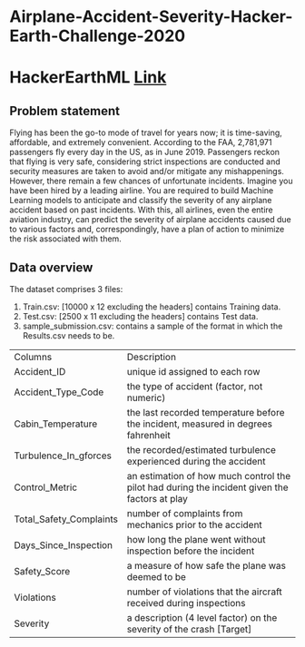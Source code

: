 # Airplane-Accident-Severity-Hacker-Earth-Challenge-2020
# HackerEarthML  [Link](https://www.hackerearth.com/challenges/competitive/airplane-accident-severity-hackerearth-machine-learning-challenge)

## Problem statement
Flying has been the go-to mode of travel for years now; it is time-saving, affordable, and extremely convenient. According to the FAA, 2,781,971 passengers fly every day in the US, as in June 2019. Passengers reckon that flying is very safe, considering strict inspections are conducted and security measures are taken to avoid and/or mitigate any mishappenings. However, there remain a few chances of unfortunate incidents.
Imagine you have been hired by a leading airline. You are required to build Machine Learning models to anticipate and classify the severity of any airplane accident based on past incidents. With this, all airlines, even the entire aviation industry, can predict the severity of airplane accidents caused due to various factors and, correspondingly, have a plan of action to minimize the risk associated with them.

## Data overview
The dataset comprises 3 files: 

1. Train.csv: [10000 x 12 excluding the headers] contains Training data.
2. Test.csv: [2500 x 11 excluding the headers] contains Test data.
3. sample_submission.csv: contains a sample of the format in which the Results.csv needs to be.


|||
|--- |--- |
|Columns|Description|
|Accident_ID|unique id assigned to each row|
|Accident_Type_Code|the type of accident (factor, not numeric)|
|Cabin_Temperature|the last recorded temperature before the incident, measured in degrees fahrenheit|
|Turbulence_In_gforces|the recorded/estimated turbulence experienced during the accident|
|Control_Metric|an estimation of how much control the pilot had during the incident given the factors at play|
|Total_Safety_Complaints|number of complaints from mechanics prior to the accident|
|Days_Since_Inspection|how long the plane went without inspection before the incident|
|Safety_Score|a measure of how safe the plane was deemed to be|
|Violations|number of violations that the aircraft received during inspections|
|Severity|a description (4 level factor) on the severity of the crash [Target]|
